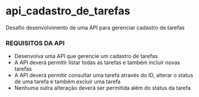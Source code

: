 # api_cadastro_de_tarefas
Desafio desenvolvimento de uma API para gerenciar cadastro de tarefas

### REQUISITOS DA API 

*	Desenvolva uma API que gerencie um cadastro de tarefas
*	A API deverá permitir listar todas as tarefas e também incluir novas tarefas
*	A API deverá permitir consultar uma tarefa através do ID, alterar o status de uma tarefa e também excluir uma tarefa 
*	Nenhuma outra alteração deverá ser permitida além do status da tarefa
